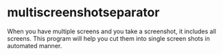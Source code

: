 # multiscreenshotseparator
When you have multiple screens and you take a screenshot, it includes  all screens. This program will help you cut them into single screen shots in automated manner.
